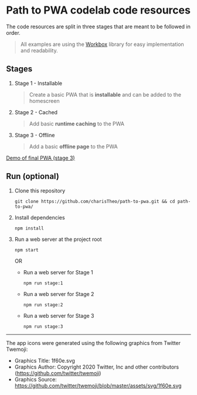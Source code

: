 # Path to PWA codelab code resources

The code resources are split in three stages that are meant to be followed in order.

> All examples are using the [Workbox](https://developers.google.com/web/tools/workbox/) library for easy implementation and readability.

## Stages

1. Stage 1 - Installable

    > Create a basic PWA that is **installable** and can be added to the homescreen

2. Stage 2 - Cached

    > Add basic **runtime caching** to the PWA

3. Stage 3 - Offline

    > Add a basic **offline page** to the PWA

[Demo of final PWA (stage 3)](https://charistheo.github.io/path-to-pwa/)

## Run (optional)

1. Clone this repository

    ```shell
    git clone https://github.com/charisTheo/path-to-pwa.git && cd path-to-pwa/
    ```

2. Install dependencies

    ```shell
    npm install
    ```

3. Run a web server at the project root

    ```shell
    npm start
    ```

    OR

    * Run a web server for Stage 1

        ```shell
        npm run stage:1
        ```

    * Run a web server for Stage 2

        ```shell
        npm run stage:2
        ```

    * Run a web server for Stage 3

        ```shell
        npm run stage:3
        ```
----

The app icons were generated using the following graphics from Twitter Twemoji:

- Graphics Title: 1f60e.svg
- Graphics Author: Copyright 2020 Twitter, Inc and other contributors (https://github.com/twitter/twemoji)
- Graphics Source: https://github.com/twitter/twemoji/blob/master/assets/svg/1f60e.svg